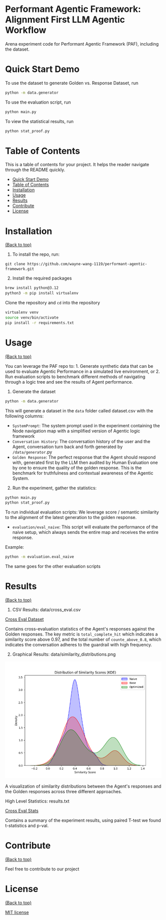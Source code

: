 # Performant Agentic Framework: Alignment First LLM Agentic Workflow

Arena experiment code for Performant Agentic Framework (PAF), including the dataset.

# Quick Start Demo

To use the dataset to generate Golden vs. Response Dataset, run

```bash
python -m data.generator
```

To use the evaluation script, run

```bash
python main.py
```

To view the statistical results, run
```bash
python stat_proof.py
```

# Table of Contents

This is a table of contents for your project. It helps the reader navigate through the README quickly.

- [Quick Start Demo](#quick-start-demo)
- [Table of Contents](#table-of-contents)
- [Installation](#installation)
- [Usage](#usage)
- [Results](#results)
- [Contribute](#contribute)
- [License](#license)

# Installation

[(Back to top)](#table-of-contents)

1. To install the repo, run:

```shell
git clone https://github.com/wayne-wang-1119/performant-agentic-framework.git
```

2. Install the required packages

```bash
brew install python@3.12
python3 -m pip install virtualenv
```

Clone the repository and `cd` into the repository

```bash
virtualenv venv
source venv/bin/activate
pip install -r requirements.txt
```

# Usage

[(Back to top)](#table-of-contents)

You can leverage the PAF repo to: 1. Generate synthetic data that can be used to evaluate Agentic Performance in a simulated live environment, or 2. Run evaluation scripts to benchmark different methods of navigating through a logic tree and see the results of Agent performance.

1.  Generate the dataset

```bash
python -m data.generator
```

This will generate a dataset in the `data` folder called dataset.csv with the following columns:

- `SystemPrompt`: The system prompt used in the experiment containing the Node navigation map with a simplified version of Agentic logic framework
- `Conversation History`: The conversation history of the user and the Agent, conversation turn back and forth generated by `/data/generator`.py
- `Golden Response`: The perfect response that the Agent should respond with, generated first by the LLM then audited by Human Evaluation one by one to ensure the quality of the golden response. This is the benchmark for truthfulness and contextual awareness of the Agentic System.

2. Run the experiment, gather the statistics:

```bash
python main.py
python stat_proof.py
```

To run individual evaluation scripts:
We leverage score / semantic similarity to the alignment of the latest generation to the golden response.

- `evaluation/eval_naive`: This script will evaluate the performance of the naive setup, which always sends the entire map and receives the entire response.

Example:

```bash
python -m evaluation.eval_naive
```

The same goes for the other evaluation scripts

# Results

[(Back to top)](#table-of-contents)


1. CSV Results: data/cross_eval.csv

[Cross Eval Dataset](./data/cross_eval.csv)

Contains cross-evaluation statistics of the Agent's responses against the Golden responses. The key metric is `total_complete_hit` which indicates a similarity score above 0.97, and the total number of `counte_above_0.8`, which indicates the conversation adheres to the guardrail with high frequency. 

2. Graphical Results: data/similarity_distributions.png

![Cross Eval Graph](./data/similarity_distributions.png)

A visualization of similarity distributions between the Agent's responses and the Golden responses across three different approaches.

High Level Statistics: results.txt

[Cross Eval Stats](./results.txt)

Contains a summary of the experiment results, using paired T-test we found t-statistics and p-val.



# Contribute

[(Back to top)](#table-of-contents)

Feel free to contribute to our project

# License

[(Back to top)](#table-of-contents)

[MIT license](./LICENSE)

